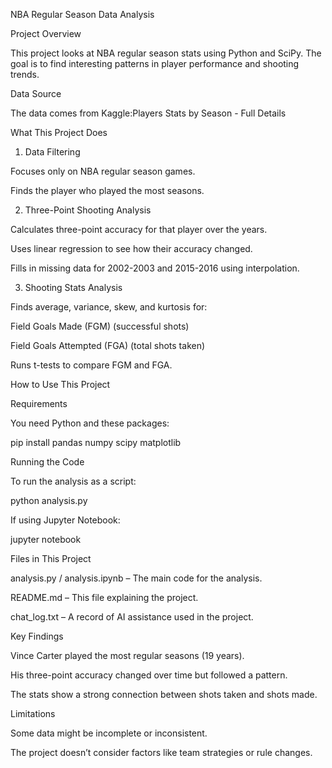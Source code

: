 NBA Regular Season Data Analysis

Project Overview

This project looks at NBA regular season stats using Python and SciPy. The goal is to find interesting patterns in player performance and shooting trends.

Data Source

The data comes from Kaggle:Players Stats by Season - Full Details

What This Project Does

1. Data Filtering

Focuses only on NBA regular season games.

Finds the player who played the most seasons.

2. Three-Point Shooting Analysis

Calculates three-point accuracy for that player over the years.

Uses linear regression to see how their accuracy changed.

Fills in missing data for 2002-2003 and 2015-2016 using interpolation.

3. Shooting Stats Analysis

Finds average, variance, skew, and kurtosis for:

Field Goals Made (FGM) (successful shots)

Field Goals Attempted (FGA) (total shots taken)

Runs t-tests to compare FGM and FGA.

How to Use This Project

Requirements

You need Python and these packages:

pip install pandas numpy scipy matplotlib

Running the Code

To run the analysis as a script:

python analysis.py

If using Jupyter Notebook:

jupyter notebook

Files in This Project

analysis.py / analysis.ipynb – The main code for the analysis.

README.md – This file explaining the project.

chat_log.txt – A record of AI assistance used in the project.

Key Findings

Vince Carter played the most regular seasons (19 years).

His three-point accuracy changed over time but followed a pattern.

The stats show a strong connection between shots taken and shots made.

Limitations

Some data might be incomplete or inconsistent.

The project doesn’t consider factors like team strategies or rule changes.

